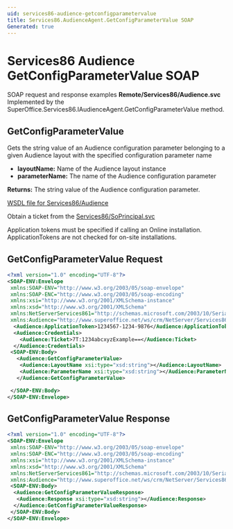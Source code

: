 ```yaml
---
uid: services86-audience-getconfigparametervalue
title: Services86.AudienceAgent.GetConfigParameterValue SOAP
Generated: true
---
```


# Services86 Audience GetConfigParameterValue SOAP

SOAP request and response examples **Remote/Services86/Audience.svc**
Implemented by the <see cref="M:SuperOffice.Services86.IAudienceAgent.GetConfigParameterValue">SuperOffice.Services86.IAudienceAgent.GetConfigParameterValue</see> method.

## GetConfigParameterValue

Gets the string value of an Audience configuration parameter belonging to a given Audience layout with the specified configuration parameter name

* **layoutName:** Name of the Audience layout instance
* **parameterName:** The name of the Audience configuration parameter

**Returns:** The string value of the Audience configuration parameter.


[WSDL file for Services86/Audience](../Services86-Audience.md)

Obtain a ticket from the [Services86/SoPrincipal.svc](../SoPrincipal/index.md)

Application tokens must be specified if calling an Online installation. ApplicationTokens are not checked for on-site installations.

## GetConfigParameterValue Request

```xml
<?xml version="1.0" encoding="UTF-8"?>
<SOAP-ENV:Envelope
 xmlns:SOAP-ENV="http://www.w3.org/2003/05/soap-envelope"
 xmlns:SOAP-ENC="http://www.w3.org/2003/05/soap-encoding"
 xmlns:xsi="http://www.w3.org/2001/XMLSchema-instance"
 xmlns:xsd="http://www.w3.org/2001/XMLSchema"
 xmlns:NetServerServices861="http://schemas.microsoft.com/2003/10/Serialization/"
 xmlns:Audience="http://www.superoffice.net/ws/crm/NetServer/Services86">
  <Audience:ApplicationToken>1234567-1234-9876</Audience:ApplicationToken>
  <Audience:Credentials>
    <Audience:Ticket>7T:1234abcxyzExample==</Audience:Ticket>
  </Audience:Credentials>
 <SOAP-ENV:Body>
   <Audience:GetConfigParameterValue>
    <Audience:LayoutName xsi:type="xsd:string"></Audience:LayoutName>
    <Audience:ParameterName xsi:type="xsd:string"></Audience:ParameterName>
   </Audience:GetConfigParameterValue>

 </SOAP-ENV:Body>
</SOAP-ENV:Envelope>

```


## GetConfigParameterValue Response

```xml
<?xml version="1.0" encoding="UTF-8"?>
<SOAP-ENV:Envelope
 xmlns:SOAP-ENV="http://www.w3.org/2003/05/soap-envelope"
 xmlns:SOAP-ENC="http://www.w3.org/2003/05/soap-encoding"
 xmlns:xsi="http://www.w3.org/2001/XMLSchema-instance"
 xmlns:xsd="http://www.w3.org/2001/XMLSchema"
 xmlns:NetServerServices861="http://schemas.microsoft.com/2003/10/Serialization/"
 xmlns:Audience="http://www.superoffice.net/ws/crm/NetServer/Services86">
 <SOAP-ENV:Body>
  <Audience:GetConfigParameterValueResponse>
   <Audience:Response xsi:type="xsd:string"></Audience:Response>
  </Audience:GetConfigParameterValueResponse>
 </SOAP-ENV:Body>
</SOAP-ENV:Envelope>

```

